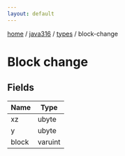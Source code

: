 ```yaml
---
layout: default
---
```


[home](/)  /  [java316](/protocol/java316)  /  [types](/protocol/java316/types)  /  block-change

# Block change

## Fields

Name | Type
---|---
xz | ubyte
y | ubyte
block | varuint

